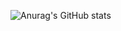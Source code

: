 ![Anurag's GitHub stats](https://github-readme-stats.vercel.app/api?username=vayne1Q&show_icons=true&theme=Gradient&show_owner=true&repo=github-readme-stats)
